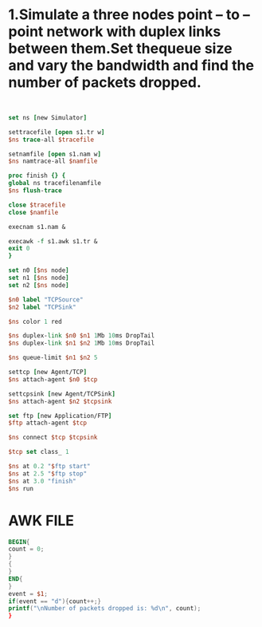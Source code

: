 # 1.Simulate a three nodes point – to – point network with duplex links between them.Set thequeue size and vary the bandwidth and find the number of packets dropped.
```tcl


set ns [new Simulator]

settracefile [open s1.tr w]
$ns trace-all $tracefile

setnamfile [open s1.nam w]
$ns namtrace-all $namfile

proc finish {} {
global ns tracefilenamfile
$ns flush-trace

close $tracefile
close $namfile

execnam s1.nam &

execawk -f s1.awk s1.tr &
exit 0
}

set n0 [$ns node]
set n1 [$ns node]
set n2 [$ns node]

$n0 label "TCPSource"
$n2 label "TCPSink"

$ns color 1 red

$ns duplex-link $n0 $n1 1Mb 10ms DropTail
$ns duplex-link $n1 $n2 1Mb 10ms DropTail

$ns queue-limit $n1 $n2 5

settcp [new Agent/TCP]
$ns attach-agent $n0 $tcp

settcpsink [new Agent/TCPSink]
$ns attach-agent $n2 $tcpsink

set ftp [new Application/FTP]
$ftp attach-agent $tcp

$ns connect $tcp $tcpsink

$tcp set class_ 1

$ns at 0.2 "$ftp start"
$ns at 2.5 "$ftp stop"
$ns at 3.0 "finish"
$ns run
```
# AWK FILE
```awk
BEGIN{
count = 0;
}
{
}
END{
}
event = $1;
if(event == "d"){count++;}
printf("\nNumber of packets dropped is: %d\n", count);
}
```
